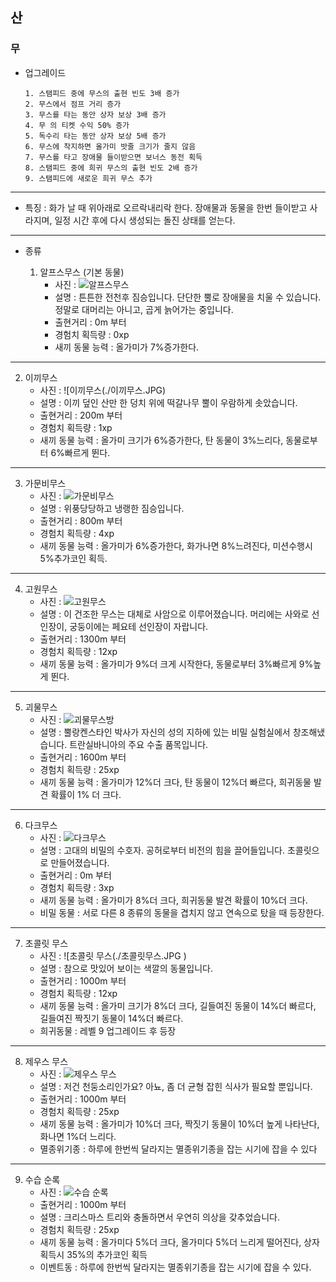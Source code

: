 ## 산
### 무

+ 업그레이드

      1. 스탬피드 중에 무스의 출현 빈도 3배 증가
      2. 무스에서 점프 거리 증가
      3. 무스를 타는 동안 상자 보상 3배 증가
      4. 무 의 티켓 수익 50% 증가
      5. 독수리 타는 동안 상자 보상 5배 증가
      6. 무스에 착지하면 올가미 밧줄 크기가 줄지 않음
      7. 무스를 타고 장애물 들이받으면 보너스 동전 획득
      8. 스탬피드 중에 희귀 무스의 출현 빈도 2배 증가
      9. 스탬피드에 새로운 희귀 무스 추가
***
+ 특징 : 화가 날 때 위아래로 오르락내리락 한다. 장애물과 동물을 한번 들이받고 사라지며,
일정 시간 후에 다시 생성되는 돌진 상태를 얻는다.
***
+ 종류

  1. 알프스무스  (기본 동물)
      + 사진 : ![ 알프스무스 ](./알프스무스.JPG)
      + 설명 : 튼튼한 전천후 짐승입니다. 단단한 뿔로 장애물을 치울 수 있습니다.
      정말로 대머리는 아니고, 곱게 늙어가는 중입니다.
      + 출현거리 : 0m 부터
      + 경험치 획득량 : 0xp
      + 새끼 동물 능력 : 올가미가 7%증가한다.
***
  2. 이끼무스
      + 사진 : ![이끼무스(./이끼무스.JPG)
      + 설명 : 이끼 덮인 산만 한 덩치 위에 떡갈나무 뿔이 우람하게 솟았습니다.
      + 출현거리 : 200m 부터
      + 경험치 획득량 : 1xp
      + 새끼 동물 능력 : 올가미 크기가 6%증가한다, 탄 동물이 3%느리다, 동물로부터 6%빠르게 뛴다.
***
  3. 가문비무스
      + 사진 : ![가문비무스](./가문비무스.JPG)
      + 설명 : 위풍당당하고 냉랭한 짐승입니다.
      + 출현거리 : 800m 부터
      + 경험치 획득량 : 4xp
      + 새끼 동물 능력 : 올가미가 6%증가한다, 화가나면 8%느려진다, 미션수행시 5%추가코인 획득.
***
  4. 고원무스
      + 사진 : ![고원무스](./배트큘라백작.JPG)
      + 설명 : 이 건조한 무스는 대체로 사암으로 이루어졌습니다.
      머리에는 사와로 선인장이, 궁둥이에는 페요테 선인장이 자랍니다.
      + 출현거리 : 1300m 부터
      + 경험치 획득량 : 12xp
      + 새끼 동물 능력 : 올가미가 9%더 크게 시작한다, 동물로부터 3%빠르게 9%높게 뛴다.
***
  5. 괴물무스
      + 사진 : ![괴물무스방](./괴물무스.JPG)
      + 설명 : 뿔랑켄스타인 박사가 자신의 성의 지하에 있는 비밀 실험실에서 창조해냈습니다.
      트란실바니아의 주요 수출 품목입니다.
      + 출현거리 : 1600m 부터
      + 경험치 획득량 : 25xp
      + 새끼 동물 능력 : 올가미가 12%더 크다, 탄 동물이 12%더 빠르다, 희귀동물 발견 확률이 1% 더 크다.
***
  6. 다크무스
      + 사진 : ![다크무스](./다크무스.JPG)
      + 설명 : 고대의 비밀의 수호자. 공허로부터 비전의 힘을 끌어들입니다. 초콜릿으로 만들어졌습니다.
      + 출현거리 : 0m 부터
      + 경험치 획득량 : 3xp
      + 새끼 동물 능력 : 올가미가 8%더 크다, 희귀동물 발견 확률이 10%더 크다.
      + 비밀 동물 : 서로 다른 8 종류의 동물을 겹치지 않고 연속으로 탔을 때 등장한다.
***
  7. 초콜릿 무스
      + 사진 : ![초콜릿 무스(./초콜릿무스.JPG )
      + 설명 : 참으로 맛있어 보이는 색깔의 동물입니다.
      + 출현거리 : 1000m 부터
      + 경험치 획득량 : 12xp
      + 새끼 동물 능력 : 올가미 크기가 8%더 크다, 길들여진 동물이 14%더 빠르다, 길들여진 짝짓기 동물이 14%더 빠르다.
      + 희귀동물 : 레벨 9 업그레이드 후 등장
***
  8. 제우스 무스
      + 사진 : ![제우스 무스](./제우스무스.JPG)
      + 설명 : 저건 천둥소리인가요? 아뇨, 좀 더 균형 잡힌 식사가 필요할 뿐입니다.
      + 출현거리 : 1000m 부터
      + 경험치 획득량 : 25xp
      + 새끼 동물 능력 : 올가미가 10%더 크다, 짝짓기 동물이 10%더 높게 나타난다, 화나면 1%더 느리다.
      + 멸종위기종 : 하루에 한번씩 달라지는 멸종위기종을 잡는 시기에 잡을 수 있다
***
  9. 수습 순록
      + 사진 : ![수습 순록](./수습순록.JPG)
      + 출현거리 : 1000m 부터
      + 설명 : 크리스마스 트리와 충돌하면서 우연히 의상을 갖추었습니다.
      + 경험치 획득량 : 25xp
      + 새끼 동물 능력 : 올가미다 5%더 크다, 올가미다 5%더 느리게 떨어진다, 상자획득시 35%의 추가코인 획득
      + 이벤트동 : 하루에 한번씩 달라지는 멸종위기종을 잡는 시기에 잡을 수 있다.
